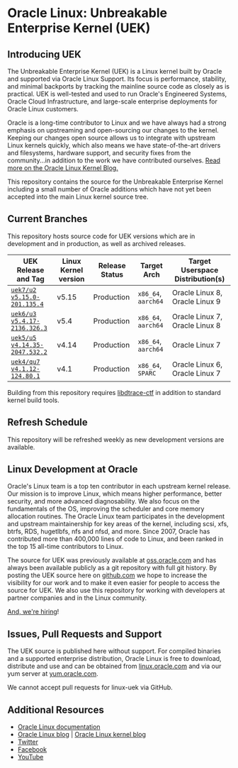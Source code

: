 # Oracle Linux: Unbreakable Enterprise Kernel (UEK)

## Introducing UEK

The Unbreakable Enterprise Kernel (UEK) is a Linux kernel built by Oracle and supported via Oracle Linux Support. Its focus is performance, stability, and minimal backports by tracking the mainline source code as closely as is practical. UEK is well-tested and used to run Oracle's Engineered Systems, Oracle Cloud Infrastructure, and large-scale enterprise deployments for Oracle Linux customers.

Oracle is a long-time contributor to Linux and we have always had a strong emphasis on upstreaming and open-sourcing our changes to the kernel. Keeping our changes open source allows us to integrate with upstream Linux kernels quickly, which also means we have state-of-the-art drivers and filesystems, hardware support, and security fixes from the community...in addition to the work we have contributed ourselves. [Read more on the Oracle Linux Kernel Blog.](https://blogs.oracle.com/linuxkernel)

This repository contains the source for the Unbreakable Enterprise Kernel 
including a small number of Oracle additions which have not yet been accepted into the main 
Linux kernel source tree.

## Current Branches

This repository hosts source code for UEK versions which are in development and in production, as well as archived releases. 

| UEK Release and Tag | Linux Kernel version | Release Status | Target Arch | Target Userspace Distribution(s) |
|--------------------|-----------------------------|----------------------|-----------------|--------------------------------------------|
| [`uek7/u2`](https://github.com/oracle/linux-uek/tree/uek7/u2)<br/>[`v5.15.0-201.135.4`](https://github.com/oracle/linux-uek/tree/v5.15.0-201.135.4) | v5.15 | Production | `x86_64`, `aarch64` | Oracle Linux 8, Oracle Linux 9 |
| [`uek6/u3`](https://github.com/oracle/linux-uek/tree/uek6/u3)<br/>[`v5.4.17-2136.326.3`](https://github.com/oracle/linux-uek/tree/v5.4.17-2136.326.3) | v5.4 | Production | `x86_64`, `aarch64` | Oracle Linux 7, Oracle Linux 8 |
| [`uek5/u5`](https://github.com/oracle/linux-uek/tree/uek5/u5)<br/>[`v4.14.35-2047.532.2`](https://github.com/oracle/linux-uek/tree/v4.14.35-2047.532.2) | v4.14 | Production | `x86_64`, `aarch64` | Oracle Linux 7 |
| [`uek4/qu7`](https://github.com/oracle/linux-uek/tree/uek4/qu7)<br/>[`v4.1.12-124.80.1`](https://github.com/oracle/linux-uek/tree/v4.1.12-124.80.1) | v4.1 | Production | `x86_64`, `SPARC` | Oracle Linux 6, Oracle Linux 7 |

Building from this repository requires [libdtrace-ctf](https://github.com/oracle/libdtrace-ctf/) in addition to standard kernel build tools.

## Refresh Schedule

This repository will be refreshed weekly as new development versions are available.

## Linux Development at Oracle

Oracle's Linux team is a top ten contributor in each upstream kernel release. Our mission is to improve Linux, which means higher performance, better security, and more advanced diagnosability. We also focus on the fundamentals of the OS, improving the scheduler and core memory allocation routines. The Oracle Linux team participates in the development and upstream maintainership for key areas of the kernel, including scsi, xfs, btrfs, RDS, hugetlbfs, nfs and nfsd, and more. Since 2007, Oracle has contributed more than 400,000 lines of code to Linux, and been ranked in the top 15 all-time contributors to Linux. 

The source for UEK was previously available at [oss.oracle.com](https://oss.oracle.com) and has always been available publicly as a git repository with full git history. By posting the UEK source here on [github.com](https://github.com/oracle/linux-uek/) we hope to increase the visibility for our work and to make it even easier for people to access the source for UEK. We also use this repository for working with developers at partner companies and in the Linux community.

[And, we're hiring](https://www.oracle.com/corporate/careers/index.html)!

## Issues, Pull Requests and Support

The UEK source is published here without support. For compiled binaries and a supported
enterprise distribution, Oracle Linux is free to download, distribute and use and can be obtained from [linux.oracle.com](https://linux.oracle.com) and via our yum server at [yum.oracle.com](https://yum.oracle.com). 

We cannot accept pull requests for linux-uek via GitHub.

## Additional Resources

* [Oracle Linux documentation](http://docs.oracle.com/en/operating-systems/linux.html)
* [Oracle Linux blog](https://blogs.oracle.com/linux/) | [Oracle Linux kernel blog](https://blogs.oracle.com/linuxkernel)
* [Twitter](https://twitter.com/oraclelinux) 
* [Facebook](https://www.facebook.com/OracleLinux/)
* [YouTube](https://www.youtube.com/user/OracleLinuxChannel/)

